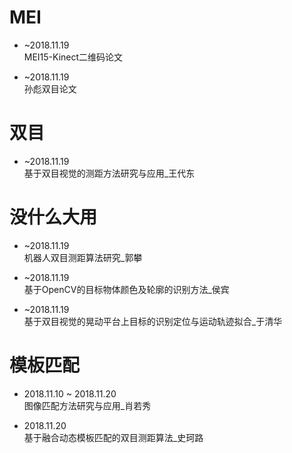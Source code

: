 # MEI #
* ~2018.11.19   
MEI15-Kinect二维码论文

* ~2018.11.19  
孙彪双目论文


# 双目 #
* ~2018.11.19  
基于双目视觉的测距方法研究与应用_王代东


# 没什么大用 #
* ~2018.11.19  
机器人双目测距算法研究_郭攀

* ~2018.11.19  
基于OpenCV的目标物体颜色及轮廓的识别方法_侯宾

* ~2018.11.19  
基于双目视觉的晃动平台上目标的识别定位与运动轨迹拟合_于清华  


# 模板匹配 #
* 2018.11.10 ~ 2018.11.20  
图像匹配方法研究与应用_肖若秀

* 2018.11.20  
基于融合动态模板匹配的双目测距算法_史珂路
